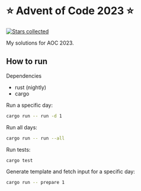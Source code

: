 # ⭐️ Advent of Code 2023 ⭐️

[![Stars collected](https://shields.io/static/v1?label=stars%20collected&message=6%20⭐&color=blue)]()

My solutions for AOC 2023.

## How to run

Dependencies

- rust (nightly)
- cargo

Run a specific day:

```bash
cargo run -- run -d 1
```

Run all days:

```bash
cargo run -- run --all
```

Run tests:

```bash
cargo test
```

Generate template and fetch input for a specific day:

```bash
cargo run -- prepare 1
```
